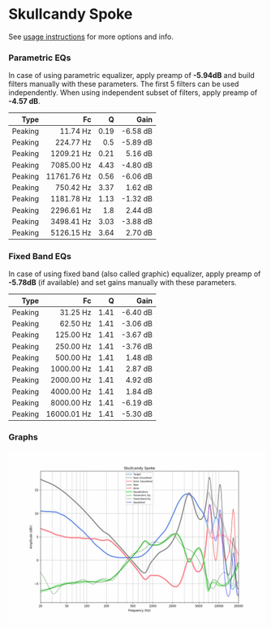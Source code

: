# Skullcandy Spoke
See [usage instructions](https://github.com/jaakkopasanen/AutoEq#usage) for more options and info.

### Parametric EQs
In case of using parametric equalizer, apply preamp of **-5.94dB** and build filters manually
with these parameters. The first 5 filters can be used independently.
When using independent subset of filters, apply preamp of **-4.57 dB**.

| Type    | Fc          |    Q | Gain     |
|--------:|------------:|-----:|---------:|
| Peaking | 11.74 Hz    | 0.19 | -6.58 dB |
| Peaking | 224.77 Hz   | 0.5  | -5.89 dB |
| Peaking | 1209.21 Hz  | 0.21 | 5.16 dB  |
| Peaking | 7085.00 Hz  | 4.43 | -4.80 dB |
| Peaking | 11761.76 Hz | 0.56 | -6.06 dB |
| Peaking | 750.42 Hz   | 3.37 | 1.62 dB  |
| Peaking | 1181.78 Hz  | 1.13 | -1.32 dB |
| Peaking | 2296.61 Hz  | 1.8  | 2.44 dB  |
| Peaking | 3498.41 Hz  | 3.03 | -3.88 dB |
| Peaking | 5126.15 Hz  | 3.64 | 2.70 dB  |

### Fixed Band EQs
In case of using fixed band (also called graphic) equalizer, apply preamp of **-5.78dB**
(if available) and set gains manually with these parameters.

| Type    | Fc          |    Q | Gain     |
|--------:|------------:|-----:|---------:|
| Peaking | 31.25 Hz    | 1.41 | -6.40 dB |
| Peaking | 62.50 Hz    | 1.41 | -3.06 dB |
| Peaking | 125.00 Hz   | 1.41 | -3.67 dB |
| Peaking | 250.00 Hz   | 1.41 | -3.76 dB |
| Peaking | 500.00 Hz   | 1.41 | 1.48 dB  |
| Peaking | 1000.00 Hz  | 1.41 | 2.87 dB  |
| Peaking | 2000.00 Hz  | 1.41 | 4.92 dB  |
| Peaking | 4000.00 Hz  | 1.41 | 1.84 dB  |
| Peaking | 8000.00 Hz  | 1.41 | -6.19 dB |
| Peaking | 16000.01 Hz | 1.41 | -5.30 dB |

### Graphs
![](./Skullcandy%20Spoke.png)